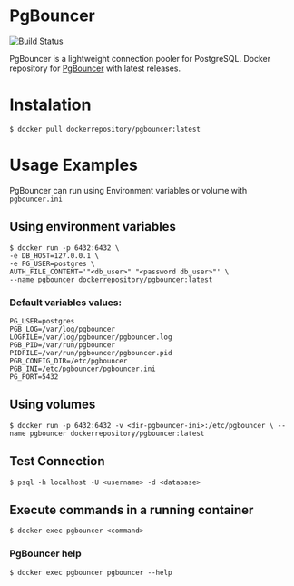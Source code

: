 # PgBouncer
[![Build Status](https://travis-ci.org/dockerrepository/pgbouncer.svg?branch=master)](https://travis-ci.org/dockerrepository/pgbouncer)

PgBouncer is a lightweight connection pooler for PostgreSQL.
Docker repository for [PgBouncer](https://pgbouncer.github.io) with latest releases.

# Instalation

    $ docker pull dockerrepository/pgbouncer:latest

# Usage Examples
PgBouncer can run using Environment variables or volume with `pgbouncer.ini`

## Using environment variables

    $ docker run -p 6432:6432 \
    -e DB_HOST=127.0.0.1 \ 
    -e PG_USER=postgres \
    AUTH_FILE_CONTENT='"<db_user>" "<password db_user>"' \
    --name pgbouncer dockerrepository/pgbouncer:latest

### Default variables values:
    
    PG_USER=postgres
    PGB_LOG=/var/log/pgbouncer
    LOGFILE=/var/log/pgbouncer/pgbouncer.log
    PGB_PID=/var/run/pgbouncer
    PIDFILE=/var/run/pgbouncer/pgbouncer.pid
    PGB_CONFIG_DIR=/etc/pgbouncer
    PGB_INI=/etc/pgbouncer/pgbouncer.ini
    PG_PORT=5432


## Using volumes

    $ docker run -p 6432:6432 -v <dir-pgbouncer-ini>:/etc/pgbouncer \ --name pgbouncer dockerrepository/pgbouncer:latest
    
## Test Connection

    $ psql -h localhost -U <username> -d <database>

## Execute commands in a running container

    $ docker exec pgbouncer <command>

### PgBouncer help

    $ docker exec pgbouncer pgbouncer --help
    